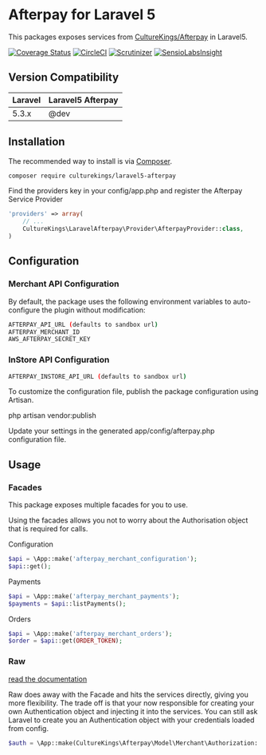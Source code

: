Afterpay for Laravel 5
=======================

This packages exposes services from [CultureKings/Afterpay](https://github.com/culturekings/afterpay) in Laravel5. 

[![Coverage Status](https://coveralls.io/repos/github/culturekings/laravel5-afterpay/badge.svg?branch=master)](https://coveralls.io/github/culturekings/laravel5-afterpay?branch=master)
[![CircleCI](https://img.shields.io/circleci/project/culturekings/laravel5-afterpay.svg?style=svg)](https://img.shields.io/circleci/project/culturekings/laravel5-afterpay.svg?style=svg)
[![Scrutinizer](https://scrutinizer-ci.com/g/culturekings/laravel5-afterpay/badges/quality-score.png?b=master)](https://scrutinizer-ci.com/g/culturekings/afterpay/laravel5-afterpay/quality-score.png?b=master)
[![SensioLabsInsight](https://img.shields.io/sensiolabs/i/3fd9cfea-4edb-4ce1-94f5-bd2358bfb7a6.svg)](https://img.shields.io/sensiolabs/i/3fd9cfea-4edb-4ce1-94f5-bd2358bfb7a6.svg)

## Version Compatibility

 Laravel  | Laravel5 Afterpay
:---------|:----------
 5.3.x    | @dev

## Installation

The recommended way to install is via [Composer](http://getcomposer.org).


```bash
composer require culturekings/laravel5-afterpay
```

Find the providers key in your config/app.php and register the Afterpay Service Provider

```php
'providers' => array(
    // ...
    CultureKings\LaravelAfterpay\Provider\AfterpayProvider::class,
)
```

## Configuration


### Merchant API Configuration
By default, the package uses the following environment variables to auto-configure the plugin without modification:

```bash
AFTERPAY_API_URL (defaults to sandbox url)
AFTERPAY_MERCHANT_ID
AWS_AFTERPAY_SECRET_KEY
```

### InStore API Configuration
```bash
AFTERPAY_INSTORE_API_URL (defaults to sandbox url)
```

To customize the configuration file, publish the package configuration using Artisan.

php artisan vendor:publish

Update your settings in the generated app/config/afterpay.php configuration file.

## Usage

### Facades

This package exposes multiple facades for you to use.

Using the facades allows you not to worry about the Authorisation object that is required for calls.

Configuration
```php
$api = \App::make('afterpay_merchant_configuration');
$api::get();
```
Payments
```php
$api = \App::make('afterpay_merchant_payments');
$payments = $api::listPayments();
```
Orders
```php
$api = \App::make('afterpay_merchant_orders');
$order = $api::get(ORDER_TOKEN);
```

### Raw

[read the documentation](https://github.com/culturekings/afterpay)

Raw does away with the Facade and hits the services directly, giving you more flexibility. 
The trade off is that your now responsible for creating your own Authentication object and injecting it into the services. 
You can still ask Laravel to create you an Authentication object with your credentials loaded from config.

```php
$auth = \App::make(CultureKings\Afterpay\Model\Merchant\Authorization::class);
```
